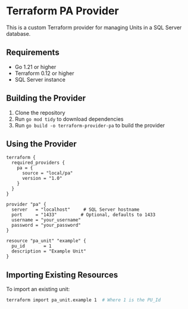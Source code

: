 # Terraform PA Provider

This is a custom Terraform provider for managing Units in a SQL Server database.

## Requirements

- Go 1.21 or higher
- Terraform 0.12 or higher
- SQL Server instance

## Building the Provider

1. Clone the repository
2. Run `go mod tidy` to download dependencies
3. Run `go build -o terraform-provider-pa` to build the provider

## Using the Provider

```hcl
terraform {
  required_providers {
    pa = {
      source = "local/pa"
      version = "1.0"
    }
  }
}

provider "pa" {
  server   = "localhost"     # SQL Server hostname
  port     = "1433"         # Optional, defaults to 1433
  username = "your_username"
  password = "your_password"
}

resource "pa_unit" "example" {
  pu_id       = 1
  description = "Example Unit"
}
```

## Importing Existing Resources

To import an existing unit:

```bash
terraform import pa_unit.example 1  # Where 1 is the PU_Id
```

